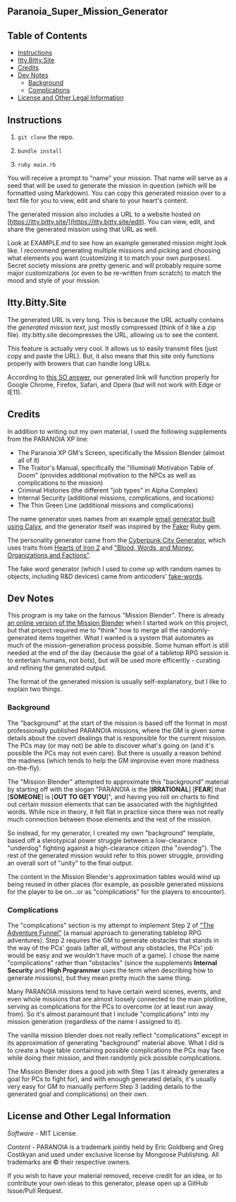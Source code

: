 ## Paranoia_Super_Mission_Generator

## Table of Contents

  - [Instructions](#instructions)
  - [Itty.Bitty.Site](#ittybittysite)
  - [Credits](#credits)
  - [Dev Notes](#dev-notes)
    - [Background](#background)
    - [Complications](#complications)
  - [License and Other Legal Information](#license-and-other-legal-information)

## Instructions
1. ```git clone``` the repo.

2. ```bundle install```

3. ```ruby main.rb```

You will receive a prompt to "name" your mission. That name will serve as a seed that will be used to generate the mission in question (which will be formatted using Markdown). You can copy this generated mission over to a text file for you to view, edit and share to your heart's content.

The generated mission also includes a URL to a website hosted on [https://itty.bitty.site/](https://itty.bitty.site/edit). You can view, edit, and share the generated mission using that URL as well.

Look at EXAMPLE.md to see how an example generated mission might look like. I recommend generating multiple missions and picking and choosing what elements you want (customizing it to match your own purposes). Secret society missions are pretty generic and will probably require some major customizations (or even to be re-written from scratch) to match the mood and style of your mission.

## Itty.Bitty.Site
The generated URL is very long. This is because the URL actually contains the *generated mission text*, just mostly compressed (think of it like a zip file). itty.bitty.site decompresses the URL, allowing us to see the content.

This feature is actually very cool. It allows us to easily transmit files (just copy and paste the URL). But, it also means that this site only functions properly with browers that can handle long URLs.

According to [this SO answer](https://stackoverflow.com/a/417184), our generated link will function properly for Google Chrome, Firefox, Safari, and Opera (but will not work with Edge or IE11).

## Credits
In addition to writing out my own material, I used the following supplements from the PARANOIA XP line:

 - The Paranoia XP GM's Screen, specifically the Mission Blender (almost all of it)
 - The Traitor's Manual, specifically the "Illuminati Motivation Table of Doom" (provides additional motivation to the NPCs as well as complications to the mission)
 - Criminal Histories (the different "job types" in Alpha Complex)
 - Internal Security (additional missions, complications, and locations)
 - The Thin Green Line (additional missions and complications)

The name generator uses names from an example [email generator built using Calyx](https://github.com/maetl/calyx/blob/master/examples/faker.rb), and the generator itself was inspired by the [Faker](https://github.com/stympy/faker) Ruby gem.

The personality generator came from the [Cyberpunk City Generator](http://orteil.dashnet.org/randomgen/?gen=jDryXCLa), which uses traits from [Hearts of Iron 2](http://www.paradoxian.org/hoi2wiki/index.php/Minister_Traits) and ["Blood, Words, and Money: Organizations and Factions"](http://lotbieth.blogspot.com/2014/02/blood-words-and-money-organizations-and.html).

The fake word generator (which I used to come up with random names to objects, including R&D devices) came from anticoders' [fake-words](https://github.com/anticoders/fake-words/blob/master/index.js).

## Dev Notes

This program is my take on the famous "Mission Blender". There is already [an online version of the Mission Blender](http://www.highprogrammer.com/cgi-bin/mission_blender) when I started work on this project, but that project required me to "think" how to merge all the randomly-generated items together. What I wanted is a system that automates as much of the mission-generation process possible. Some human effort is still needed at the end of the day (because the goal of a tabletop RPG session is to entertain humans, not bots), but will be used more efficently - curating and refining the generated output.

The format of the generated mission is usually self-explanatory, but I like to explain two things.

### Background
The "background" at the start of the mission is based off the format in most professionally published PARANOIA missions, where the GM is given some details about the covert dealings that is responsible for the current mission. The PCs may (or may not) be able to discover what's going on (and it's possible the PCs may not even care). But there is usually a reason behind the madness (which tends to help the GM improvise even more madness on-the-fly).

The "Mission Blender" attempted to approximate this "background" material by starting off with the slogan "PARANOIA is the \[**IRRATIONAL**\] \[**FEAR**\] that \[**SOMEONE**\] is \[**OUT TO GET YOU**\]", and having you roll on charts to find out certain mission elements that can be associated with the highlighted words. While nice in theory, it felt flat in practice since there was not really much connection between those elements and the rest of the mission.

So instead, for my generator, I created my own "background" template, based off a sterotypical power struggle between a low-clearance "underdog" fighting against a high-clearance citizen (the "overdog"). The rest of the generated mission would refer to this power struggle, providing an overall sort of "unity" to the final output.

The content in the Mission Blender's approximation tables would wind up being reused in other places (for example, as possible generated missions for the player to be on...or as "complications" for the players to encounter).

### Complications

The "complications" section is my attempt to implement Step 2 of ["The Adventure Funnel"](http://xbowvsbuddha.blogspot.com/2006/10/adventure-funnel.html) (a manual approach to generating tabletop RPG adventures). Step 2 requires the GM to generate obstacles that stands in the way of the PCs' goals (after all, without any obstacles, the PCs' job would be easy and we wouldn't have much of a game). I chose the name "complications" rather than "obstacles" (since the supplements **Internal Security** and **High Programmer** uses the term when describing how to generate missions), but they mean pretty much the same thing.

Many PARANOIA missions tend to have certain weird scenes, events, and even whole missions that are almost loosely connected to the main plotline, serving as complications for the PCs to overcome (or at least run away from). So it's almost paramount that I include "complications" into my mission generation (regardless of the name I assigned to it).

The vanilla mission blender does not really reflect "complications" except in its approximation of generating "background" material above. What I did is to create a huge table containing possible complications the PCs may face while doing their mission, and then randomly pick possible complications.

The Mission Blender does a good job with Step 1 (as it already generates a goal for PCs to fight for), and with enough generated details, it's usually very easy for GM to manually perform Step 3 (adding details to the generated goal and complications) on their own.

## License and Other Legal Information

*Software* - MIT License.

*Content* - PARANOIA is a trademark jointly held by Eric Goldberg and Greg Costikyan and used under exclusive license by Mongoose Publishing. All trademarks are © their respective owners.

If you wish to have your material removed, receive credit for an idea, or to contribute your own ideas to this generator, please open up a GitHub Issue/Pull Request.